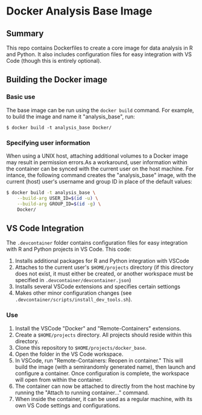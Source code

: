 # Docker Analysis Base Image

## Summary

This repo contains Dockerfiles to create a core image for data analysis in R and Python. It also includes configuration files for easy integration with VS Code (though this is entirely optional).

## Building the Docker image

### Basic use

The base image can be run using the `docker build` command. For example, to build the image and name it "analysis_base", run:

`$ docker build -t analysis_base Docker/` 

### Specifying user information

When using a UNIX host, attaching additional volumes to a Docker image may result in permission errors.As a workaround, user information within the container can be synced with the current user on the host machine. For intance, the following command creates the "analysis_base" image, with the current (host) user's username and group ID in place of the default values:

```bash
$ docker build -t analysis_base \
    --build-arg USER_ID=$(id -u) \
    --build-arg GROUP_ID=$(id -g) \
    Docker/
```

## VS Code Integration

The `.devcontainer` folder contains configuration files for easy integration with R and Python projects in VS Code. This code: 

1. Installs additional packages for R and Python integration with VSCode
2. Attaches to the current user's `$HOME/projects` directory (if this directory does not exist, it must either be created, or another workspace must be specified in `.devcontainer/devcontainer.json`)
3. Installs several VSCode extensions and specifies certain settiongs
4. Makes other minor configuration changes (see `.devcontainer/scripts/install_dev_tools.sh`).

### Use

1. Install the VSCode "Docker" and "Remote-Containers" extensions.
2. Create a `$HOME/projects` directory. All projects should reside within this directory.
3. Clone this repository to `$HOME/projects/docker_base`.
4. Open the folder in the VS Code workspace.
5. In VSCode, run "Remote-Containers: Reopen in container." This will build the image (with a semirandomly generated name), then launch and configure a container. Once configuration is complete, the workspace will open from within the container.
6. The container can now be attached to directly from the host machine by running the "Attach to running container..." command.
7. When inside the container, it can be used as a regular machine, with its own VS Code settings and configurations. 
